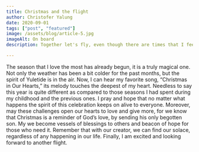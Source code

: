 ```yaml
---
title: Christmas and the flight
author: Christofer Yalung
date: 2020-09-01
tags: ["post", "featured"]
image: /assets/blog/article-5.jpg
imageAlt: On board
description: Together let's fly, even though there are times that I feel nervous boarding a plane, I cant myself to go on air.  

---
```


The season that I love the most has already begun, it is a truly magical one. Not only the weather has been a bit colder for the past months, but the spirit of Yuletide is in the air. Now, I can hear my favorite song, “Christmas in Our Hearts,” its melody touches the deepest of my heart. 
Needless to say this year is quite different as compared to those seasons I had spent during my childhood and the previous ones. I pray and hope that no matter what happens the spirit of this celebration keeps on alive to everyone. Moreover, may these challenges open our hearts to love and give more, for we know that Christmas is a reminder of God’s love, by sending his only begotten son. My we become vessels of blessings to others and beacon of hope for those who need it. Remember that with our creator, we can find our solace, regardless of any happening in our life. 
Finally, I am excited and looking forward to another flight.
